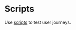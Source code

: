 # Scripts

Use [scripts](https://www.sitespeed.io/documentation/sitespeed.io/scripting/) to test user journeys.